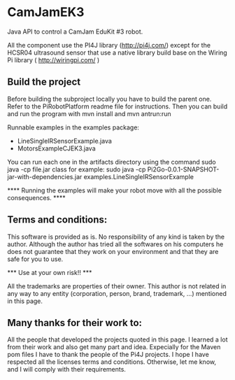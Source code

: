 # CamJamEK3

Java API to control a CamJam EduKit #3 robot.

All the component use the PI4J library (http://pi4j.com/) except for the HCSR04 ultrasound sensor that use a native library build base on the Wiring Pi library ( http://wiringpi.com/ )


## Build the project
Before building the subproject locally you have to build the parent one. Refer to the PiRobotPlatform readme file for instructions.
Then you can build and run the program with mvn install and mvn antrun:run

Runnable examples in the examples package:
* LineSingleIRSensorExample.java
* MotorsExampleCJEK3.java

You can run each one in the artifacts directory using the command sudo java -cp file.jar class for example:
sudo java -cp Pi2Go-0.0.1-SNAPSHOT-jar-with-dependencies.jar examples.LineSingleIRSensorExample

**** Running the examples will make your robot move with all the possible consequences. ****



## Terms and conditions:

This software is provided as is. No responsibility of any kind is taken by the author.
Although the author has tried all the softwares on his computers he does not guarantee that they work on your environment and that they are safe for you to use.

*** Use at your own risk!! ***

All the trademarks are properties of their owner.
This author is not related in any way to any entity (corporation, person, brand, trademark, …) mentioned in this page.

## Many thanks for their work to:
All the people that developed the projects quoted in this page. I learned a lot from their work and also get many part and idea.
Expecially for the Maven pom files I have to thank the people of the Pi4J projects.
I hope I have respected all the licenses terms and conditions. Otherwise, let me know, and I will comply with their requirements.
